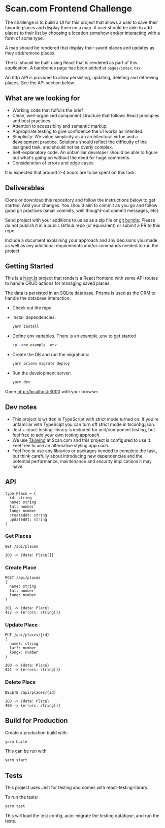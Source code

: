 # Scan.com Frontend Challenge

The challenge is to build a UI for this project that allows a user to save their favorite places and display them on a map. A user should be able to add places to their list by choosing a location somehow and/or interacting with a form of some type.

A map should be rendered that display their saved places and updates as they add/remove places.

The UI should be built using React that is rendered as part of this application. A barebones page has been added at `pages/index.tsx`.

An http API is provided to allow persisting, updating, deleting and retrieving places. See the API section below.

## What are we looking for

- Working code that fulfulls the brief
- Clean, well-organised component structure that follows React principles and best practices.
- Attention to accessibilty and semantic markup.
- Appropriate testing to give confidence the UI works as intended.
- Simplicity: We value simplicity as an architectural virtue and a development practice. Solutions should reflect the difficulty of the assigned task, and should not be overly complex.
- Self-explanatory code. An unfamiliar developer should be able to figure out what's going on without the need for huge comments.
- Consideration of errors and edge cases.

It is expected that around 2-4 hours are to be spent on this task.

## Deliverables

Clone or download this repository and follow the instructions below to get started. Add your changes. You should aim to commit as you go and follow good git practices (small commits, well thought-out commit messages, etc).

Send project with your additions to us as as a zip file or [git bundle][git-bundle]. Please do not publish it in a public Github repo (or equivalent) or submit a PR to this repo.

Include a document explaining your approach and any decisions you made as well as any additional requirements and/or commands needed to run the project.

## Getting Started

This is a [Next.js][next] project that renders a React frontend with some API routes to handle CRUD actions for managing saved places.

The data is persisted in an SQLite database. Prisma is used as the ORM to handle the database interaction.

- Check out the repo
- Install dependencies:

  ```bash
  yarn install
  ```

- Define env variables. There is an example .env to get started

  ```bash
  cp .env.example .env
  ```

- Create the DB and run the migrations:

  ```bash
  yarn prisma migrate deploy
  ```

- Run the development server:

  ```bash
  yarn dev
  ```

Open [http://localhost:3000](http://localhost:3000) with your browser.

## Dev notes

- This project is written in TypeScript with strict mode turned on. If you're unfamiliar with TypeScipt you can turn off strict mode in tsconfig.json.
- Jest + react-testing-library is included for unit/component testing, but feel free to add your own testing approach.
- We use [Tailwind][tailwind] at Scan.com and this project is configured to use it. Feel free to use an alternative styling approach.
- Feel free to use any libraries or packages needed to complete the task, but think carefully about introducing new dependencies and the potential performance, maintenance and security implications it may have.

## API

```
type Place = {
  id: string
  name: string
  lat: number
  long: number
  createdAt: string
  updatedAt: string
}

```

### Get Places

```
GET /api/places

200 -> {data: Place[]}

```

### Create Place

```
POST /api/places
{
  name: string
  lat: number
  long: number
}

201 -> {data: Place}
422 -> {errors: string[]}
```

### Update Place

```
PUT /api/places/{id}
{
  name?: string
  lat?: number
  long?: number
}

200 -> {data: Place}
422 -> {errors: string[]}
```

### Delete Place

```
DELETE /api/places/{id}

200 -> {data: Place}
400 -> {errors: string[]}
```

## Build for Production

Create a production build with:

```bash
yarn build
```

This can be run with

```bash
yarn start
```

## Tests

This project uses Jest for testing and comes with react-testing-library.

To run the tests:

```bash
yarn test
```

This will load the test config, auto-migrate the testing database, and run the tests.

[git-bundle]: https://git-scm.com/docs/git-bundle
[next]: https://nextjs.org/
[tailwind]: https://tailwindcss.com/
